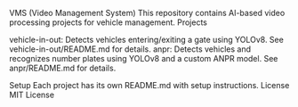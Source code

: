 VMS (Video Management System)
   This repository contains AI-based video processing projects for vehicle management.
Projects

vehicle-in-out: Detects vehicles entering/exiting a gate using YOLOv8. See vehicle-in-out/README.md for details.
anpr: Detects vehicles and recognizes number plates using YOLOv8 and a custom ANPR model. See anpr/README.md for details.

Setup
   Each project has its own README.md with setup instructions.
License
   MIT License
